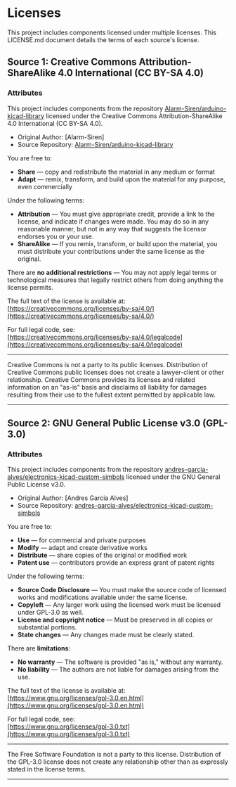 # Licenses

This project includes components licensed under multiple licenses. This LICENSE.md document details the terms of each source's license.

## Source 1: Creative Commons Attribution-ShareAlike 4.0 International (CC BY-SA 4.0)

### Attributes

This project includes components from the repository [Alarm-Siren/arduino-kicad-library](https://github.com/Alarm-Siren/arduino-kicad-library) licensed under the Creative Commons Attribution-ShareAlike 4.0 International (CC BY-SA 4.0).

- Original Author: [Alarm-Siren]
- Source Repository: [Alarm-Siren/arduino-kicad-library](https://github.com/Alarm-Siren/arduino-kicad-library)

You are free to:

- **Share** — copy and redistribute the material in any medium or format
- **Adapt** — remix, transform, and build upon the material for any purpose, even commercially

Under the following terms:

- **Attribution** — You must give appropriate credit, provide a link to the license, and indicate if changes were made. You may do so in any reasonable manner, but not in any way that suggests the licensor endorses you or your use.
- **ShareAlike** — If you remix, transform, or build upon the material, you must distribute your contributions under the same license as the original.

There are **no additional restrictions** — You may not apply legal terms or technological measures that legally restrict others from doing anything the license permits.

The full text of the license is available at:  
[https://creativecommons.org/licenses/by-sa/4.0/](https://creativecommons.org/licenses/by-sa/4.0/)

For full legal code, see:  
[https://creativecommons.org/licenses/by-sa/4.0/legalcode](https://creativecommons.org/licenses/by-sa/4.0/legalcode)

---

Creative Commons is not a party to its public licenses. Distribution of Creative Commons public licenses does not create a lawyer-client or other relationship. Creative Commons provides its licenses and related information on an "as-is" basis and disclaims all liability for damages resulting from their use to the fullest extent permitted by applicable law.

---

## Source 2: GNU General Public License v3.0 (GPL-3.0)

### Attributes

This project includes components from the repository [andres-garcia-alves/electronics-kicad-custom-simbols](https://github.com/andres-garcia-alves/electronics-kicad-custom-simbols) licensed under the GNU General Public License v3.0.

- Original Author: [Andres Garcia Alves]
- Source Repository: [andres-garcia-alves/electronics-kicad-custom-simbols](https://github.com/andres-garcia-alves/electronics-kicad-custom-simbols)

You are free to:

- **Use** — for commercial and private purposes
- **Modify** — adapt and create derivative works
- **Distribute** — share copies of the original or modified work
- **Patent use** — contributors provide an express grant of patent rights

Under the following terms:

- **Source Code Disclosure** — You must make the source code of licensed works and modifications available under the same license.
- **Copyleft** — Any larger work using the licensed work must be licensed under GPL-3.0 as well.
- **License and copyright notice** — Must be preserved in all copies or substantial portions.
- **State changes** — Any changes made must be clearly stated.

There are **limitations**:

- **No warranty** — The software is provided "as is," without any warranty.
- **No liability** — The authors are not liable for damages arising from the use.

The full text of the license is available at:  
[https://www.gnu.org/licenses/gpl-3.0.en.html](https://www.gnu.org/licenses/gpl-3.0.en.html)

For full legal code, see:  
[https://www.gnu.org/licenses/gpl-3.0.txt](https://www.gnu.org/licenses/gpl-3.0.txt)

---

The Free Software Foundation is not a party to this license. Distribution of the GPL-3.0 license does not create any relationship other than as expressly stated in the license terms.

---

